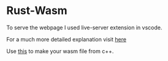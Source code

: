 # Rust-Wasm

To serve the webpage I used live-server extension in vscode.

For a much more detailed explanation visit [here](https://www.freecodecamp.org/news/get-started-with-webassembly-using-only-14-lines-of-javascript-b37b6aaca1e4/)

Use [this](https://mbebenita.github.io/WasmExplorer/) to make your wasm file from c++.